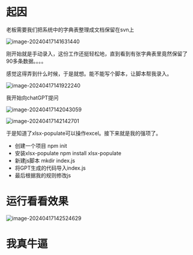 # 起因

老板需要我们把系统中的字典表整理成文档保留在svn上

![image-20240417141631440](C:\Users\admin\AppData\Roaming\Typora\typora-user-images\image-20240417141631440.png)

刚开始就是手动录入，这份工作还挺轻松地，直到看到有张字典表里竟然保留了90多条数据。。。。

感觉这得弄到什么时候，于是就想。能不能写个脚本，让脚本帮我录入。

![image-20240417141922240](C:\Users\admin\AppData\Roaming\Typora\typora-user-images\image-20240417141922240.png)

我开始向chatGPT提问

![image-20240417142043059](C:\Users\admin\AppData\Roaming\Typora\typora-user-images\image-20240417142043059.png)

![image-20240417142142701](C:\Users\admin\AppData\Roaming\Typora\typora-user-images\image-20240417142142701.png)

于是知道了xlsx-populate可以操作excel。接下来就是我的强项了。

- 创建一个项目 npm init
- 安装xlsx-populate   npm install xlsx-populate
- 新建js脚本   mkdir index.js
- 将GPT生成的代码导入index.js
- 最后根据我的规则修改js

# 运行看看效果

![image-20240417142524629](C:\Users\admin\AppData\Roaming\Typora\typora-user-images\image-20240417142524629.png)

# 我真牛逼
